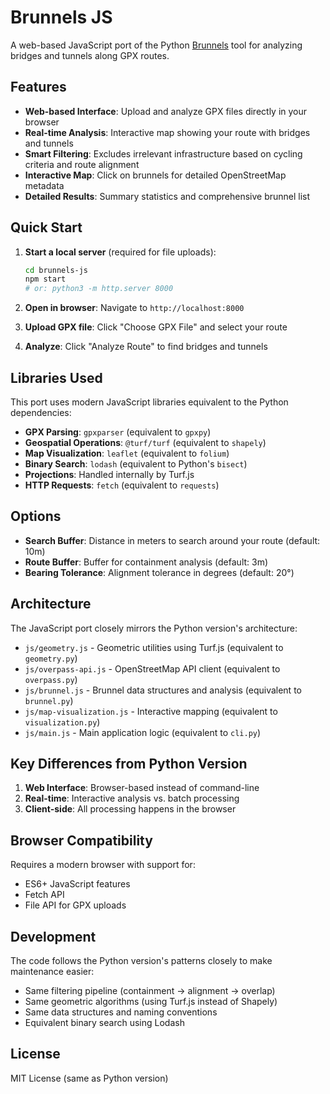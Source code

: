 # Brunnels JS

A web-based JavaScript port of the Python [Brunnels](reference/brunnels) tool for analyzing bridges and tunnels along GPX routes.

## Features

- **Web-based Interface**: Upload and analyze GPX files directly in your browser
- **Real-time Analysis**: Interactive map showing your route with bridges and tunnels
- **Smart Filtering**: Excludes irrelevant infrastructure based on cycling criteria and route alignment
- **Interactive Map**: Click on brunnels for detailed OpenStreetMap metadata
- **Detailed Results**: Summary statistics and comprehensive brunnel list

## Quick Start

1. **Start a local server** (required for file uploads):
   ```bash
   cd brunnels-js
   npm start
   # or: python3 -m http.server 8000
   ```

2. **Open in browser**: Navigate to `http://localhost:8000`

3. **Upload GPX file**: Click "Choose GPX File" and select your route

4. **Analyze**: Click "Analyze Route" to find bridges and tunnels

## Libraries Used

This port uses modern JavaScript libraries equivalent to the Python dependencies:

- **GPX Parsing**: `gpxparser` (equivalent to `gpxpy`)
- **Geospatial Operations**: `@turf/turf` (equivalent to `shapely`)
- **Map Visualization**: `leaflet` (equivalent to `folium`) 
- **Binary Search**: `lodash` (equivalent to Python's `bisect`)
- **Projections**: Handled internally by Turf.js
- **HTTP Requests**: `fetch` (equivalent to `requests`)

## Options

- **Search Buffer**: Distance in meters to search around your route (default: 10m)
- **Route Buffer**: Buffer for containment analysis (default: 3m)  
- **Bearing Tolerance**: Alignment tolerance in degrees (default: 20°)

## Architecture

The JavaScript port closely mirrors the Python version's architecture:

- `js/geometry.js` - Geometric utilities using Turf.js (equivalent to `geometry.py`)
- `js/overpass-api.js` - OpenStreetMap API client (equivalent to `overpass.py`)
- `js/brunnel.js` - Brunnel data structures and analysis (equivalent to `brunnel.py`)
- `js/map-visualization.js` - Interactive mapping (equivalent to `visualization.py`)
- `js/main.js` - Main application logic (equivalent to `cli.py`)

## Key Differences from Python Version

1. **Web Interface**: Browser-based instead of command-line
2. **Real-time**: Interactive analysis vs. batch processing
3. **Client-side**: All processing happens in the browser

## Browser Compatibility

Requires a modern browser with support for:
- ES6+ JavaScript features
- Fetch API
- File API for GPX uploads

## Development

The code follows the Python version's patterns closely to make maintenance easier:

- Same filtering pipeline (containment → alignment → overlap)
- Same geometric algorithms (using Turf.js instead of Shapely)
- Same data structures and naming conventions
- Equivalent binary search using Lodash

## License

MIT License (same as Python version)
